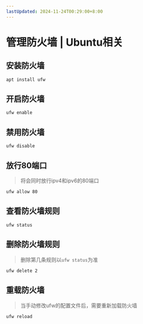 ```yaml
---
lastUpdated: 2024-11-24T00:29:00+8:00
---
```


# 管理防火墙 | Ubuntu相关

## 安装防火墙

```apt install ufw```

## 开启防火墙

```ufw enable```

## 禁用防火墙

```ufw disable```

## 放行80端口

> 将会同时放行ipv4和ipv6的80端口

```ufw allow 80```

## 查看防火墙规则

```ufw status```

## 删除防火墙规则

> 删除第几条规则以```ufw status```为准

```ufw delete 2```

## 重载防火墙

> 当手动修改ufw的配置文件后，需要重新加载防火墙

```ufw reload```